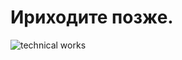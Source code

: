 # Ириходите позже.
<img alt="technical works" src="https://img.shields.io/badge/technical%20works-True-red?style=for-the-badge">
